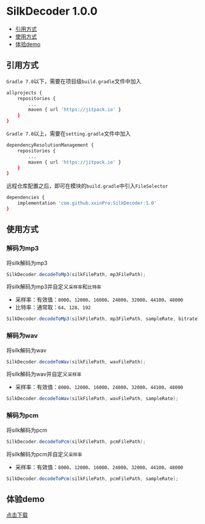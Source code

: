 # SilkDecoder 1.0.0

- [引用方式](#引用方式)<br>
- [使用方式](#使用方式)<br>
- [体验demo](#体验demo)<br>


## 引用方式

`Gradle 7.0`以下，需要在项目级`build.gradle`文件中加入

```sh
allprojects {
    repositories {
        ...
        maven { url 'https://jitpack.io' }
    }
}
```

`Gradle 7.0`以上，需要在`setting.gradle`文件中加入

```sh
dependencyResolutionManagement {
	repositories {
		...
		maven { url 'https://jitpack.io' }
	}
}
```

远程仓库配置之后，即可在模块的`build.gradle`中引入`FileSelector`

```sh
dependencies {
    implementation 'com.github.xxinPro:SilkDecoder:1.0'
}
```

## 使用方式

### 解码为mp3

将silk解码为mp3

```java
SilkDecoder.decodeToMp3(silkFilePath, mp3FilePath);
```

将silk解码为mp3并自定义`采样率`和`比特率`

- 采样率：有效值：`8000`、`12000`、`16000`、`24000`、`32000`、`44100`、`48000`
- 比特率：通常取：`64`、`128`、`192`

```java
SilkDecoder.decodeToMp3(silkFilePath, mp3FilePath, sampleRate, bitrate);
```

### 解码为wav

将silk解码为wav

```java
SilkDecoder.decodeToWav(silkFilePath, wavFilePath);
```

将silk解码为wav并自定义`采样率`

- 采样率：有效值：`8000`、`12000`、`16000`、`24000`、`32000`、`44100`、`48000`

```java
SilkDecoder.decodeToWav(silkFilePath, wavFilePath, sampleRate);
```

### 解码为pcm

将silk解码为pcm

```java
SilkDecoder.decodeToPcm(silkFilePath, pcmFilePath);
```

将silk解码为pcm并自定义`采样率`

- 采样率：有效值：`8000`、`12000`、`16000`、`24000`、`32000`、`44100`、`48000`

```java
SilkDecoder.decodeToPcm(silkFilePath, pcmFilePath, sampleRate);
```

## 体验demo

[点击下载](./app/release/app-release.apk)
